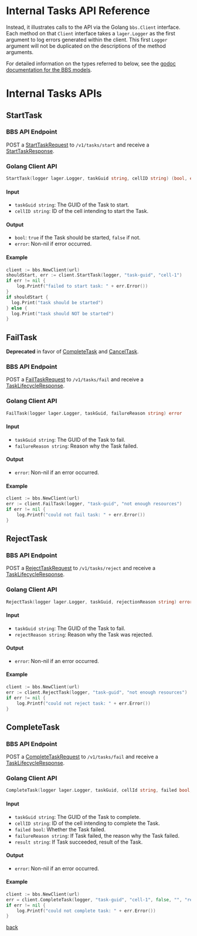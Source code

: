 # Internal Tasks API Reference

Instead, it illustrates calls to the API via the Golang `bbs.Client` interface.
Each method on that `Client` interface takes a `lager.Logger` as the first argument to log errors generated within the client.
This first `Logger` argument will not be duplicated on the descriptions of the method arguments.

For detailed information on the types referred to below, see the [godoc documentation for the BBS models](https://godoc.org/code.cloudfoundry.org/bbs/models).

# Internal Tasks APIs

## StartTask

### BBS API Endpoint

POST a [StartTaskRequest](https://godoc.org/code.cloudfoundry.org/bbs/models#StartTaskRequest)
to `/v1/tasks/start`
and receive a [StartTaskResponse](https://godoc.org/code.cloudfoundry.org/bbs/models#StartTaskResponse).

### Golang Client API

```go
StartTask(logger lager.Logger, taskGuid string, cellID string) (bool, error)
```

#### Input

* `taskGuid string`: The GUID of the Task to start.
* `cellID string`: ID of the cell intending to start the Task.

#### Output

* `bool`: `true` if the Task should be started, `false` if not.
* `error`: Non-nil if error occurred.

#### Example

```go
client := bbs.NewClient(url)
shouldStart, err := client.StartTask(logger, "task-guid", "cell-1")
if err != nil {
    log.Printf("failed to start task: " + err.Error())
}
if shouldStart {
  log.Print("task should be started")
} else {
  log.Print("task should NOT be started")
}
```

## FailTask

**Deprecated** in favor of [CompleteTask](api-tasks-internal.md#completetask) and [CancelTask](api-tasks.md#canceltask).

### BBS API Endpoint

POST a [FailTaskRequest](https://godoc.org/code.cloudfoundry.org/bbs/models#FailTaskRequest)
to `/v1/tasks/fail`
and receive a [TaskLifecycleResponse](https://godoc.org/code.cloudfoundry.org/bbs/models#TaskLifecycleResponse).

### Golang Client API

```go
FailTask(logger lager.Logger, taskGuid, failureReason string) error
```

#### Input

* `taskGuid string`: The GUID of the Task to fail.
* `failureReason string`: Reason why the Task failed.

#### Output

* `error`:  Non-nil if an error occurred.

#### Example

```go
client := bbs.NewClient(url)
err := client.FailTask(logger, "task-guid", "not enough resources")
if err != nil {
    log.Printf("could not fail task: " + err.Error())
}
```

## RejectTask

### BBS API Endpoint

POST a [RejectTaskRequest](https://godoc.org/code.cloudfoundry.org/bbs/models#RejectTaskRequest)
to `/v1/tasks/reject`
and receive a [TaskLifecycleResponse](https://godoc.org/code.cloudfoundry.org/bbs/models#TaskLifecycleResponse).

### Golang Client API

```go
RejectTask(logger lager.Logger, taskGuid, rejectionReason string) error
```

#### Input

* `taskGuid string`: The GUID of the Task to fail.
* `rejectReason string`: Reason why the Task was rejected.

#### Output

* `error`:  Non-nil if an error occurred.

#### Example

```go
client := bbs.NewClient(url)
err := client.RejectTask(logger, "task-guid", "not enough resources")
if err != nil {
    log.Printf("could not reject task: " + err.Error())
}
```

## CompleteTask

### BBS API Endpoint
POST a [CompleteTaskRequest](https://godoc.org/code.cloudfoundry.org/bbs/models#CompleteTaskRequest)
to `/v1/tasks/fail`
and receive a [TaskLifecycleResponse](https://godoc.org/code.cloudfoundry.org/bbs/models#TaskLifecycleResponse).

### Golang Client API

```go
CompleteTask(logger lager.Logger, taskGuid, cellId string, failed bool, failureReason, result string) error
```

#### Input

* `taskGuid string`: The GUID of the Task to complete.
* `cellID string`: ID of the cell intending to complete the Task.
* `failed bool`: Whether the Task failed.
* `failureReason string`: If Task failed, the reason why the Task failed.
* `result string`: If Task succeeded, result of the Task.

#### Output

* `error`:  Non-nil if an error occurred.

#### Example

```go
client := bbs.NewClient(url)
err = client.CompleteTask(logger, "task-guid", "cell-1", false, "", "result")
if err != nil {
    log.Printf("could not complete task: " + err.Error())
}
```

[back](README.md)
